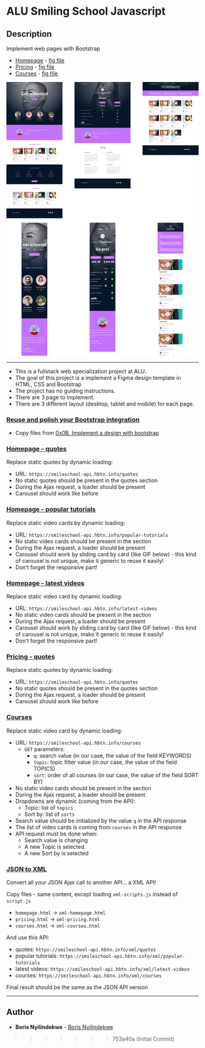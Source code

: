 
# ALU Smiling School Javascript

## Description

Implement web pages with Bootstrap

- [Homepage](https://intranet.hbtn.io/rltoken/X5mp-bZwa8Jzi3HI4xqSLA "Homepage") - [fig file](https://intranet.hbtn.io/rltoken/zsIWYdFMnWtImWisjLgfTw "fig file")
- [Pricing](https://intranet.hbtn.io/rltoken/Bbop8wwZOLJsavfT6szqdQ "Pricing") - [fig file](https://intranet.hbtn.io/rltoken/5yAyDbQvLAVmm3IC_NRV3g "fig file")
- [Courses](https://intranet.hbtn.io/rltoken/PSFYeol4NYMEmSBsxUyuoQ "Courses") - [fig file](https://intranet.hbtn.io/rltoken/Jzp3WS1dZwYd8Q_wTIYp9Q "fig file")

![final result](images/3c71cc99d2fc1c12a3d3.jpg)

---

- This is a fullstack web specialization project at ALU.
- The goal of this project is a implement a Figma design template in HTML, CSS and Bootstrap
- The project has no guiding instructions.
- There are 3 page to implement.
- There are 3 different layout (desktop, tablet and mobile) for each page.

### [Reuse and polish your Bootstrap integration](./0-homepage.html)

- Copy files from [0x0B. Implement a design with bootstrap](https://github.com/afinesami/holberton-smiling-school)

### [Homepage - quotes](./1-homepage.html)

Replace static quotes by dynamic loading:

- URL: `https://smileschool-api.hbtn.info/quotes`
- No static quotes should be present in the quotes section
- During the Ajax request, a loader should be present
- Carousel should work like before

### [Homepage - popular tutorials](./2-homepage.html)

Replace static video cards by dynamic loading:

- URL: `https://smileschool-api.hbtn.info/popular-tutorials`
- No static video cards should be present in the section
- During the Ajax request, a loader should be present
- Carousel should work by sliding card by card (like GIF below) - this kind of carousel is not unique, make it generic to reuse it easily!
- Don’t forget the responsive part!

### [Homepage - latest videos](./homepage.html)

Replace static video card by dynamic loading:

- URL: `https://smileschool-api.hbtn.info/latest-videos`
- No static video cards should be present in the section
- During the Ajax request, a loader should be present
- Carousel should work by sliding card by card (like GIF below) - this kind of carousel is not unique, make it generic to reuse it easily!
- Don’t forget the responsive part!

### [Pricing - quotes](./pricing.html)

Replace static quotes by dynamic loading:

- URL: `https://smileschool-api.hbtn.info/quotes`
- No static quotes should be present in the quotes section
- During the Ajax request, a loader should be present
- Carousel should work like before

### [Courses](./courses.html)

Replace static video card by dynamic loading:

- URL: `https://smileschool-api.hbtn.info/courses`
  - `GET` parameters:
    - `q`: search value (in our case, the value of the field KEYWORDS)
    - `topic`: topic filter value (in our case, the value of the field TOPICS)
    - `sort`: order of all courses (in our case, the value of the field SORT BY)
- No static video cards should be present in the section
- During the Ajax request, a loader should be present
- Dropdowns are dynamic (coming from the API):
  - Topic: list of `topics`
  - Sort by: list of `sorts`
- Search value should be initialized by the value `q` in the API response
- The list of video cards is coming from `courses` in the API response
- API request must be done when:
  - Search value is changing
  - A new Topic is selected
  - A new Sort by is selected

### [JSON to XML](./xml-scripts.js)

Convert all your JSON Ajax call to another API… a XML API!

Copy files - same content, except loading `xml-scripts.js` instead of `script.js`

- `homepage.html` -> `xml-homepage.html`
- `pricing.html` -> `xml-pricing.html`
- `courses.html` -> `xml-courses.html`

And use this API:

- quotes: `https://smileschool-api.hbtn.info/xml/quotes`
- popular tutorials: `https://smileschool-api.hbtn.info/xml/popular-tutorials`
- latest videos: `https://smileschool-api.hbtn.info/xml/latest-videos`
- courses: `https://smileschool-api.hbtn.info/xml/courses`

Final result should be the same as the JSON API version

---

## Author

- **Boris Nyilindekwe** - [Boris Nyilindekwe](https://github.com/boris-ny)
>>>>>>> 753a40a (Initial Commit)
